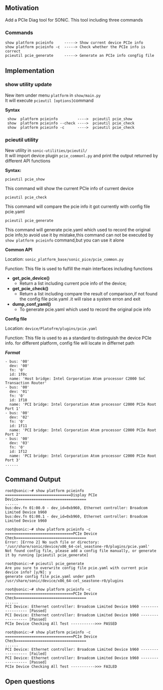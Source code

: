 ## Motivation
Add a PCIe Diag tool for SONiC. This tool including three commands    
### Commands

    show platform pcieinfo     -----> Show current device PCIe info
    show platform pcieinfo -c  -----> Check whether the PCIe info is correct   
    pcieutil pcie_generate     -----> Generate an PCIe info congfig file

## Implementation 
### show utility update
New item under menu `platform` in `show/main.py`  
It will execute `pcieutil [options]`command

**Syntax**

     show  platform pcieinfo         ---->  pcieutil pcie_show
     show  platform pcieinfo --check ---->  pcieutil pcie_check
     show  platform pcieinfo -c      ---->  pcieutil pcie_check


### pcieutil utility
New utility in `sonic-utilities/pcieutil/`  
It will import device plugin `pcie_commonl.py` and print the output returned by different API functions  

**Syntax:**

    pcieutil pcie_show
This command will show the current PCIe info of current device

    pcieutil pcie_check
This command will compare the pcie info it got currently with config file pcie.yaml

    pcieutil pcie_generate
This command will generate pcie.yaml which used to record the original pcie info,to avoid use it by mistake,this command can not be executed by `show platform pcieinfo` command,but you can use it alone

**Common API**

Location: `sonic_platform_base/sonic_pice/pcie_common.py`

Function: This file is used to fulfill the main interfaces including functions

* **get_pcie_device()**
     * Return a list including current pcie info of the device;
* **get_pcie_check()**
    * Return a list including compare the result of comparison,if not found the config file pcie.yaml .it will raise a system erron and exit
* **dump_conf_yaml()**
    * To generate pcie.yaml which used to record the original pcie info
    
**Config file**

Location: `device/Platofrm/plugins/pcie.yaml`

Function: This file is used to as a standard to distinguish the device PCIe info. for different platform, config file will locate in differnet path

***Format***

    - bus: '00'
      dev: '00'
      fn: '0'
      id: 1f0c
      name: 'Host bridge: Intel Corporation Atom processor C2000 SoC Transaction Router'
    - bus: '00'
      dev: '01'
      fn: '0'
      id: 1f10
      name: 'PCI bridge: Intel Corporation Atom processor C2000 PCIe Root Port 1'
    - bus: '00'
      dev: '02'
      fn: '0'
      id: 1f11
      name: 'PCI bridge: Intel Corporation Atom processor C2000 PCIe Root Port 2'
    - bus: '00'
      dev: '03'
      fn: '0'
      id: 1f12
      name: 'PCI bridge: Intel Corporation Atom processor C2000 PCIe Root Port 3'
    ......

## Command Output

    root@sonic:~# show platform pcieinfo
    ==============================Display PCIe Device===============================
    ......
    bus:dev.fn 01:00.0 - dev_id=0xb960, Ethernet controller: Broadcom Limited Device b960
    bus:dev.fn 01:00.1 - dev_id=0xb960, Ethernet controller: Broadcom Limited Device b960

    root@sonic:~# show platform pcieinfo -c
    ===============================PCIe Device Check================================
    Error: [Errno 2] No such file or directory: '/usr/share/sonic/device/x86_64-cel_seastone-r0/plugins/pcie.yaml'
    Not found config file, please add a config file manually, or generate it by running [pcieutil pcie_generate]

    root@sonic:~# pcieutil pcie_generate
    Are you sure to overwrite config file pcie.yaml with current pcie device info? [y/N]: y
    generate config file pcie.yaml under path /usr/share/sonic/device/x86_64-cel_seastone-r0/plugins

    root@sonic:~# show platform pcieinfo -c
    ===============================PCIe Device Check================================
    ......
    PCI Device: Ethernet controller: Broadcom Limited Device b960 ------------------ [Passed]
    PCI Device: Ethernet controller: Broadcom Limited Device b960 ------------------ [Passed]
    PCIe Device Checking All Test ----------->>> PASSED

    root@sonic:~# show platform pcieinfo -c
    ===============================PCIe Device Check================================
    ......
    PCI Device: Ethernet controller: Broadcom Limited Device b960 ------------------ [Failed]
    PCI Device: Ethernet controller: Broadcom Limited Device b960 ------------------ [Passed]
    PCIe Device Checking All Test ----------->>> FAILED
           

## Open questions

